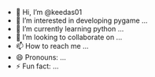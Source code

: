 - 👋 Hi, I’m @keedas01
- 👀 I’m interested in developing pygame ...
- 🌱 I’m currently learning python ...
- 💞️ I’m looking to collaborate on ...
- 📫 How to reach me ...
- 😄 Pronouns: ...
- ⚡ Fun fact: ...

<!---
keedas01/keedas01 is a ✨ special ✨ repository because its `README.md` (this file) appears on your GitHub profile.
You can click the Preview link to take a look at your changes.
--->
